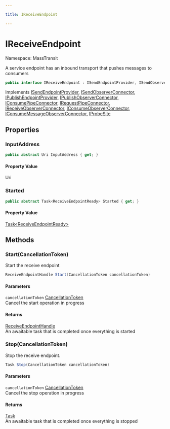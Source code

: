 ```yaml
---

title: IReceiveEndpoint

---
```


# IReceiveEndpoint

Namespace: MassTransit

A service endpoint has an inbound transport that pushes messages to consumers

```csharp
public interface IReceiveEndpoint : ISendEndpointProvider, ISendObserverConnector, IPublishEndpointProvider, IPublishObserverConnector, IConsumePipeConnector, IRequestPipeConnector, IReceiveObserverConnector, IConsumeObserverConnector, IConsumeMessageObserverConnector, IProbeSite
```

Implements [ISendEndpointProvider](../masstransit/isendendpointprovider), [ISendObserverConnector](../masstransit/isendobserverconnector), [IPublishEndpointProvider](../masstransit/ipublishendpointprovider), [IPublishObserverConnector](../masstransit/ipublishobserverconnector), [IConsumePipeConnector](../masstransit/iconsumepipeconnector), [IRequestPipeConnector](../masstransit/irequestpipeconnector), [IReceiveObserverConnector](../masstransit/ireceiveobserverconnector), [IConsumeObserverConnector](../masstransit/iconsumeobserverconnector), [IConsumeMessageObserverConnector](../masstransit/iconsumemessageobserverconnector), [IProbeSite](../masstransit/iprobesite)

## Properties

### **InputAddress**

```csharp
public abstract Uri InputAddress { get; }
```

#### Property Value

Uri<br/>

### **Started**

```csharp
public abstract Task<ReceiveEndpointReady> Started { get; }
```

#### Property Value

[Task\<ReceiveEndpointReady\>](https://learn.microsoft.com/en-us/dotnet/api/system.threading.tasks.task-1)<br/>

## Methods

### **Start(CancellationToken)**

Start the receive endpoint

```csharp
ReceiveEndpointHandle Start(CancellationToken cancellationToken)
```

#### Parameters

`cancellationToken` [CancellationToken](https://learn.microsoft.com/en-us/dotnet/api/system.threading.cancellationtoken)<br/>
Cancel the start operation in progress

#### Returns

[ReceiveEndpointHandle](../masstransit/receiveendpointhandle)<br/>
An awaitable task that is completed once everything is started

### **Stop(CancellationToken)**

Stop the receive endpoint.

```csharp
Task Stop(CancellationToken cancellationToken)
```

#### Parameters

`cancellationToken` [CancellationToken](https://learn.microsoft.com/en-us/dotnet/api/system.threading.cancellationtoken)<br/>
Cancel the stop operation in progress

#### Returns

[Task](https://learn.microsoft.com/en-us/dotnet/api/system.threading.tasks.task)<br/>
An awaitable task that is completed once everything is stopped
